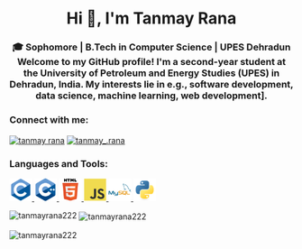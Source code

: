 <h1 align="center">Hi 👋, I'm Tanmay Rana</h1>
<h3 align="center">🎓 Sophomore | B.Tech in Computer Science | UPES Dehradun Welcome to my GitHub profile! I'm a second-year student at the University of Petroleum and Energy Studies (UPES) in Dehradun, India. My interests lie in e.g., software development, data science, machine learning, web development].</h3>

<h3 align="left">Connect with me:</h3>
<p align="left">
<a href="href="https://linkedin.com/in/tanmay rana"" target="blank"><img align="center" src="https://raw.githubusercontent.com/rahuldkjain/github-profile-readme-generator/master/src/images/icons/Social/linked-in-alt.svg" alt="tanmay rana" height="30" width="40" /></a>
<a href="https://instagram.com/tanmay_.rana" target="blank"><img align="center" src="https://raw.githubusercontent.com/rahuldkjain/github-profile-readme-generator/master/src/images/icons/Social/instagram.svg" alt="tanmay_.rana" height="30" width="40" /></a>
</p>

<h3 align="left">Languages and Tools:</h3>
<p align="left"> <a href="https://www.cprogramming.com/" target="_blank" rel="noreferrer"> <img src="https://raw.githubusercontent.com/devicons/devicon/master/icons/c/c-original.svg" alt="c" width="40" height="40"/> </a> <a href="https://www.w3schools.com/cpp/" target="_blank" rel="noreferrer"> <img src="https://raw.githubusercontent.com/devicons/devicon/master/icons/cplusplus/cplusplus-original.svg" alt="cplusplus" width="40" height="40"/> </a> <a href="https://www.w3.org/html/" target="_blank" rel="noreferrer"> <img src="https://raw.githubusercontent.com/devicons/devicon/master/icons/html5/html5-original-wordmark.svg" alt="html5" width="40" height="40"/> </a> <a href="https://developer.mozilla.org/en-US/docs/Web/JavaScript" target="_blank" rel="noreferrer"> <img src="https://raw.githubusercontent.com/devicons/devicon/master/icons/javascript/javascript-original.svg" alt="javascript" width="40" height="40"/> </a> <a href="https://www.mysql.com/" target="_blank" rel="noreferrer"> <img src="https://raw.githubusercontent.com/devicons/devicon/master/icons/mysql/mysql-original-wordmark.svg" alt="mysql" width="40" height="40"/> </a> <a href="https://www.python.org" target="_blank" rel="noreferrer"> <img src="https://raw.githubusercontent.com/devicons/devicon/master/icons/python/python-original.svg" alt="python" width="40" height="40"/> </a> </p>

<p><img align="left" src="https://github-readme-stats.vercel.app/api/top-langs?username=tanmayrana222&show_icons=true&locale=en&layout=compact" alt="tanmayrana222" /></p>

<p>&nbsp;<img align="center" src="https://github-readme-stats.vercel.app/api?username=tanmayrana222&show_icons=true&locale=en&" alt="tanmayrana222" /></p>

<p><img align="center" src="https://github-readme-streak-stats.herokuapp.com/?user=tanmayrana222&theme=dark" alt="tanmayrana222" /></p>
